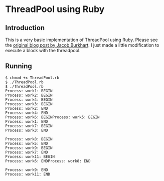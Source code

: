 # ThreadPool using Ruby

## Introduction

This is a very basic implementation of ThreadPool using Ruby. Please see the [original blog post by Jacob Burkhart](https://www.engineyard.com/blog/ruby-thread-pool). I just made a little modification to execute a block with the threadpool.

## Running

```
$ chmod +x ThreadPool.rb
$ ./ThreadPool.rb
$ ./ThreadPool.rb
Process: work1: BEGIN
Process: work2: BEGIN
Process: work4: BEGIN
Process: work3: BEGIN
Process: work2: END
Process: work4: END
Process: work6: BEGINProcess: work5: BEGIN
Process: work1: END
Process: work7: BEGIN
Process: work3: END

Process: work8: BEGIN
Process: work5: END
Process: work9: BEGIN
Process: work7: END
Process: work11: BEGIN
Process: work6: ENDProcess: work8: END

Process: work9: END
Process: work11: END
```

